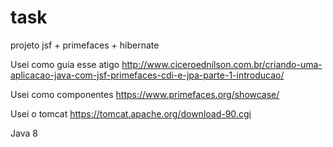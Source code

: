 # task
projeto jsf + primefaces + hibernate

Usei como guia esse atigo
http://www.ciceroednilson.com.br/criando-uma-aplicacao-java-com-jsf-primefaces-cdi-e-jpa-parte-1-introducao/

Usei como componentes
https://www.primefaces.org/showcase/

Usei o tomcat
https://tomcat.apache.org/download-90.cgi

Java 8
